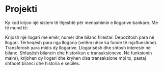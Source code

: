 # Projekti 
Ky kod krijon një sistem të thjeshtë për menaxhimin e llogarive bankare. Me të mund të:

Krijosh një llogari me emër, numër dhe bilanc fillestar.
Depozitosh para në llogari.
Tërheqësh para nga llogaria (vetëm nëse ka fonde të mjaftueshme).
Transferosh para midis dy llogarive.
Llogarisësh dhe shtosh interesin në bilanc.
Shfaqësh bilancin dhe historikun e transaksioneve.
Në funksionin main(), krijohen dy llogari dhe kryhen disa transaksione mbi to, pastaj shfaqet bilanci dhe historia e secilës.
